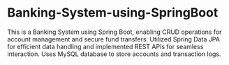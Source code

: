 # Banking-System-using-SpringBoot
This is a Banking System using Spring Boot, enabling CRUD operations for account management and secure fund transfers. Utilized Spring Data JPA for efficient data handling and implemented REST APIs for seamless interaction. Uses MySQL database to store accounts and transaction logs.

